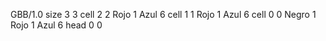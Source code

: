 <gs-board> GBB/1.0
size 3 3
cell 2 2 Rojo 1 Azul 6 
cell 1 1 Rojo 1 Azul 6 
cell 0 0 Negro 1 Rojo 1 Azul 6 
head 0 0
 </gs-board>